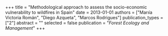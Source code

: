 +++
title = "Methodological approach to assess the socio-economic vulnerability to wildfires in Spain"
date = 2013-01-01
authors = ["Marıía Victoria Román", "Diego Azqueta", "Marcos Rodrigues"]
publication_types = ["2"]
abstract = ""
selected = false
publication = "*Forest Ecology and Management*"
+++

